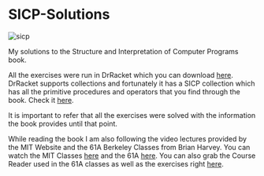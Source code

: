 # SICP-Solutions

![sicp](https://upload.wikimedia.org/wikipedia/commons/thumb/9/9d/SICP_cover.jpg/220px-SICP_cover.jpg)

My solutions to the Structure and Interpretation of Computer Programs book.

All the exercises were run in DrRacket which you can download [here](https://download.racket-lang.org/). DrRacket supports collections and fortunately it has a SICP collection which has all the primitive procedures and operators that you find through the book. Check it [here](https://docs.racket-lang.org/sicp-manual/index.html).

It is important to refer that all the exercises were solved with the information the book provides until that point.

While reading the book I am also following the video lectures provided by the MIT Website and the 61A Berkeley Classes from Brian Harvey. You can watch the MIT Classes [here](https://ocw.mit.edu/courses/electrical-engineering-and-computer-science/6-001-structure-and-interpretation-of-computer-programs-spring-2005/video-lectures/) and the 61A [here](https://archive.org/details/ucberkeley-webcast-PL3E89002AA9B9879E?sort=titleSorter). You can also grab the Course Reader used in the 61A classes as well as the exercises right [here](https://inst.eecs.berkeley.edu/~cs61a/sp09/).
